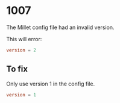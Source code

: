 # 1007

The Millet config file had an invalid version.

This will error:

```toml
version = 2
```

## To fix

Only use version 1 in the config file.

```toml
version = 1
```
